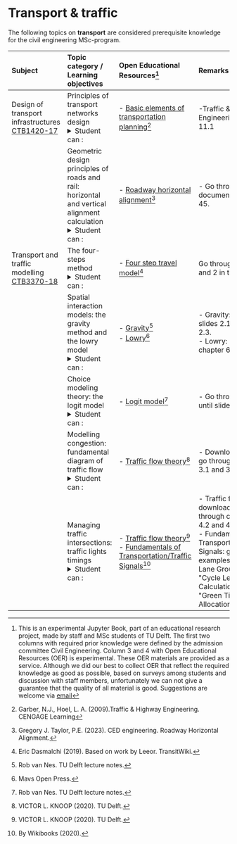 # Transport & traffic

The following topics on **transport** are considered prerequisite knowledge for the civil engineering MSc-program.


|Subject        |Topic category / Learning objectives   |Open Educational Resources[^1]  | Remarks |
|:------|:--------|:------------------|:---------------------------|
| Design of transport infrastructures [CTB1420-17](https://studiegids.tudelft.nl/a101_displayCourse.do?course_id=61902)      | Principles of transport networks design <details><summary>Student can :</summary>- Apply design guidelines and design methodologies for designing the geometric alignment of roads and railways<br>- Explain the relationship between road design and road user behaviour.<br>- Interpret and analyse characteristics of railway infrastructure elements.<br>- Design railways and tram lines.<br>- Display roads and railways design using AutoCAD and Civil3D.<br>- Evaluate the implications of different design alternatives on road user behaviour, traffic safety and traffic operation.<br>- Think critically and make design decisions.</details>    |- [Basic elements of transportation planning](https://users.pfw.edu/sahap/CE450%20Transport%20Policy%20and%20Planning/1.%20Lectures/Books,%20references,%20readings/Chapter%2011%20The%20Transportation%20Planning%20Process.pdf)[^6]   | -Traffic & Highway Engineering: section 11.1
|                     | Geometric design principles of roads and rail: horizontal and vertical alignment calculation <details><summary>Student can :</summary>- Apply design guidelines and design methodologies for designing the geometric alignment of roads and railways<br>- Explain the relationship between road design and road user behaviour.<br>- Interpret and analyse characteristics of railway infrastructure elements.<br>- Think critically and make design decisions.</details>                                                                                                            |- [Roadway horizontal alignment](../Lec_pdfs/C04_034_Roadway_Horizontal_Alignment_US.pdf)[^2]                                 |- Go through document until page 45. 
| Transport and traffic modelling <br> [CTB3370-18](https://studiegids.tudelft.nl/a101_displayCourse.do?course_id=62037)                    | The four-steps method <details><summary>Student can :</summary>- Design railways and tram lines.<br>- Display roads and railways design using AutoCAD and Civil3D.<br>- Evaluate the implications of different design alternatives on road user behaviour, traffic safety and traffic operation.<br>- Think critically and make design decisions.</details>                                                                                                            |- [Four step travel model](https://www.transitwiki.org/TransitWiki/index.php/Four-step_travel_model)[^3]                                 | Go through chapter 1 and 2 in the website.
| | Spatial interaction models: the gravity method and the lowry model <details><summary>Student can :</summary> <br>- Indicate how water differs from other (liquid) substances and how the liquid properties influence the flow, using dimensionless key figures</details>                                                                                                           |- [Gravity](https://ocw.tudelft.nl/course-lectures/2-2-trip-distribution/)[^4] <br>- [Lowry](https://uta.pressbooks.pub/oertransportlanduse/chapter/chapter-6-land-use-and-transportation-modeling-ii-lowry-model/)[^5]                                 |- Gravity: go through slides 2.1, 2.2.2 and 2.3. <br>- Lowry: go through chapter 6.
|                   | Choice modeling theory: the logit model <details><summary>Student can :</summary> <br>- Indicate how water differs from other (liquid) substances and how the liquid properties influence the flow, using dimensionless key figures</details>                                                                                                            |- [Logit model](https://ocw.tudelft.nl/course-lectures/1-3-choice-modelling/)[^4]                                |- Go through slides, until slide 36. 
|                   | Modelling congestion: fundamental diagram of traffic flow <details><summary>Student can :</summary> <br>- Indicate how water differs from other (liquid) substances and how the liquid properties influence the flow, using dimensionless key figures</details>                                                                                                            |- [Traffic flow theory](https://textbooks.open.tudelft.nl/textbooks/%20catalog/book/39)[^7]                                 |- Download pdf and go through chapters 3.1 and 3.2. 
|    | Managing traffic intersections: traffic lights timings <details><summary>Student can :</summary> <br>- Indicate how water differs from other (liquid) substances and how the liquid properties influence the flow, using dimensionless key figures</details>                                                                                                          |- [Traffic flow theory](https://textbooks.open.tudelft.nl/textbooks/%20catalog/book/39)[^7]  <br>- [Fundamentals of Transportation/Traffic Signals](https://en.wikibooks.org/wiki/Fundamentals_of_Transportation/Traffic_Signals#Cycle_Length_Calculation)[^8]                                   | - Traffic flow theory: download pdf and go through chapters 4.1, 4.2 and 4.3. <br>- Fundamentals of Transportation/Traffic Signals: go through examples 4 "Critical Lane Groups", 5	"Cycle Length Calculation" and 6 "Green Time Allocation". 

[^1]: This is an experimental Jupyter Book, part of an educational research project, made by staff and MSc students of TU Delft. The first two columns with required prior knowledge were defined by the admission committee Civil Engineering. Column 3 and 4 with Open Educational Resources (OER) is experimental. These OER materials are provided as a service. Although we did our best to collect OER that reflect the required knowledge as good as possible, based on surveys among students and discussion with staff members, unfortunately we can not give a guarantee that the quality of all material is good. Suggestions are welcome via [email](mailto:h.r.schipper@tudelft.nl?subject=PRE-for-CEM-suggestions)
[^2]: Gregory J. Taylor, P.E. (2023). CED engineering. Roadway Horizontal Alignment. 
[^3]: Eric Dasmalchi (2019). Based on work by Leeor. TransitWiki. 
[^4]: Rob van Nes. TU Delft lecture notes. 
[^5]: Mavs Open Press.
[^6]: Garber, N.J., Hoel, L. A. (2009).Traffic & Highway Engineering. CENGAGE Learning
[^7]: VICTOR L. KNOOP (2020). TU Delft.
[^8]: By Wikibooks (2020). 
